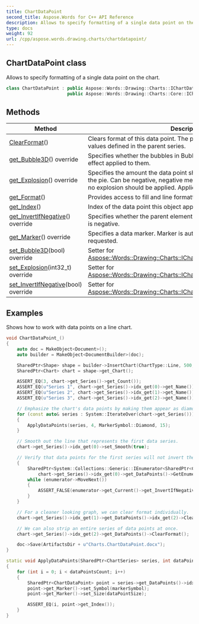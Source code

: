 ```yaml
---
title: ChartDataPoint
second_title: Aspose.Words for C++ API Reference
description: Allows to specify formatting of a single data point on the chart.
type: docs
weight: 92
url: /cpp/aspose.words.drawing.charts/chartdatapoint/
---
```

## ChartDataPoint class


Allows to specify formatting of a single data point on the chart.

```cpp
class ChartDataPoint : public Aspose::Words::Drawing::Charts::IChartDataPoint,
                       public Aspose::Words::Drawing::Charts::Core::IChartFormatSource
```

## Methods

| Method | Description |
| --- | --- |
| [ClearFormat](./clearformat/)() | Clears format of this data point. The properties are set to the default values defined in the parent series. |
| [get_Bubble3D](./get_bubble3d/)() override | Specifies whether the bubbles in Bubble chart should have a 3-D effect applied to them. |
| [get_Explosion](./get_explosion/)() override | Specifies the amount the data point shall be moved from the center of the pie. Can be negative, negative means that property is not set and no explosion should be applied. Applies only to Pie charts. |
| [get_Format](./get_format/)() | Provides access to fill and line formatting of this data point. |
| [get_Index](./get_index/)() | Index of the data point this object applies formatting to. |
| [get_InvertIfNegative](./get_invertifnegative/)() override | Specifies whether the parent element shall inverts its colors if the value is negative. |
| [get_Marker](./get_marker/)() override | Specifies a data marker. Marker is automatically created when requested. |
| [set_Bubble3D](./set_bubble3d/)(bool) override | Setter for [Aspose::Words::Drawing::Charts::IChartDataPoint::get_Bubble3D](../ichartdatapoint/get_bubble3d/). |
| [set_Explosion](./set_explosion/)(int32_t) override | Setter for [Aspose::Words::Drawing::Charts::IChartDataPoint::get_Explosion](../ichartdatapoint/get_explosion/). |
| [set_InvertIfNegative](./set_invertifnegative/)(bool) override | Setter for [Aspose::Words::Drawing::Charts::IChartDataPoint::get_InvertIfNegative](../ichartdatapoint/get_invertifnegative/). |

## Examples




Shows how to work with data points on a line chart. 
```cpp
void ChartDataPoint_()
{
    auto doc = MakeObject<Document>();
    auto builder = MakeObject<DocumentBuilder>(doc);

    SharedPtr<Shape> shape = builder->InsertChart(ChartType::Line, 500, 350);
    SharedPtr<Chart> chart = shape->get_Chart();

    ASSERT_EQ(3, chart->get_Series()->get_Count());
    ASSERT_EQ(u"Series 1", chart->get_Series()->idx_get(0)->get_Name());
    ASSERT_EQ(u"Series 2", chart->get_Series()->idx_get(1)->get_Name());
    ASSERT_EQ(u"Series 3", chart->get_Series()->idx_get(2)->get_Name());

    // Emphasize the chart's data points by making them appear as diamond shapes.
    for (const auto& series : System::IterateOver(chart->get_Series()))
    {
        ApplyDataPoints(series, 4, MarkerSymbol::Diamond, 15);
    }

    // Smooth out the line that represents the first data series.
    chart->get_Series()->idx_get(0)->set_Smooth(true);

    // Verify that data points for the first series will not invert their colors if the value is negative.
    {
        SharedPtr<System::Collections::Generic::IEnumerator<SharedPtr<ChartDataPoint>>> enumerator =
            chart->get_Series()->idx_get(0)->get_DataPoints()->GetEnumerator();
        while (enumerator->MoveNext())
        {
            ASSERT_FALSE(enumerator->get_Current()->get_InvertIfNegative());
        }
    }

    // For a cleaner looking graph, we can clear format individually.
    chart->get_Series()->idx_get(1)->get_DataPoints()->idx_get(2)->ClearFormat();

    // We can also strip an entire series of data points at once.
    chart->get_Series()->idx_get(2)->get_DataPoints()->ClearFormat();

    doc->Save(ArtifactsDir + u"Charts.ChartDataPoint.docx");
}

static void ApplyDataPoints(SharedPtr<ChartSeries> series, int dataPointsCount, MarkerSymbol markerSymbol, int dataPointSize)
{
    for (int i = 0; i < dataPointsCount; i++)
    {
        SharedPtr<ChartDataPoint> point = series->get_DataPoints()->idx_get(i);
        point->get_Marker()->set_Symbol(markerSymbol);
        point->get_Marker()->set_Size(dataPointSize);

        ASSERT_EQ(i, point->get_Index());
    }
}
```

